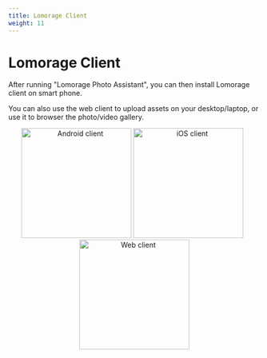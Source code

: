 ```yaml
---
title: Lomorage Client
weight: 11
---
```


# Lomorage Client

After running "Lomorage Photo Assistant", you can then install Lomorage client on smart phone.

You can also use the web client to upload assets on your desktop/laptop, or use it to browser the photo/video gallery.

<p align="center">
<a href="/docs/Installation/lomorage-client/installation-android/"><img alt="Android client" src="/img/installation/app-store-google.svg" width="220"></a>
<a href="/docs/Installation/lomorage-client/installation-ios/"><img alt="iOS client" src="/img/installation/app-store-ios.svg" width="220"></a>
&nbsp;
<a href="/docs/Installation/lomorage-client/installation-web/"><img alt="Web client" src="/img/installation/browser.png" width="220"></a>
</p>